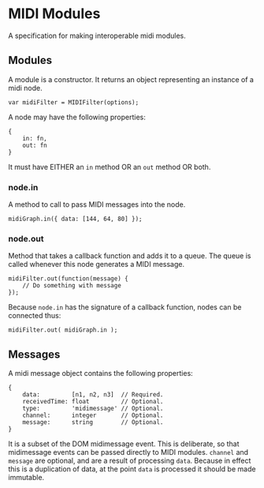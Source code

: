 # MIDI Modules


A specification for making interoperable midi modules.

## Modules

A module is a constructor. It returns an object representing an instance of a midi node.

    var midiFilter = MIDIFilter(options);

A node may have the following properties:

    {
        in: fn,
        out: fn
    }

It must have EITHER an <code>in</code> method OR an <code>out</code> method OR both.


### node.in

A method to call to pass MIDI messages into the node.

    midiGraph.in({ data: [144, 64, 80] });


### node.out

Method that takes a callback function and adds it to a queue.
The queue is called whenever this node generates a MIDI message.

    midiFilter.out(function(message) {
        // Do something with message
    });

Because <code>node.in</code> has the signature of a callback function, nodes can be connected thus:

    midiFilter.out( midiGraph.in );



## Messages

A midi message object contains the following properties:

    {
        data:         [n1, n2, n3]  // Required.
        receivedTime: float         // Optional.
        type:         'midimessage' // Optional.
        channel:      integer       // Optional.
        message:      string        // Optional.
    }

It is a subset of the DOM midimessage event.
This is deliberate, so that midimessage events can be passed directly to MIDI modules.
<code>channel</code> and <code>message</code> are optional, and are a result of processing <code>data</code>.
Because in effect this is a duplication of data, at the point <code>data</code> is processed it should be made immutable.
